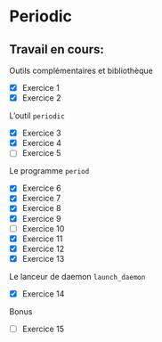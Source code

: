 # Periodic

## Travail en cours:

Outils complémentaires et bibliothèque

- [X] Exercice 1
- [X] Exercice 2

L’outil `periodic`

- [X] Exercice 3
- [X] Exercice 4
- [ ] Exercice 5

Le programme `period`

- [X] Exercice 6
- [X] Exercice 7
- [X] Exercice 8
- [X] Exercice 9
- [ ] Exercice 10
- [X] Exercice 11
- [X] Exercice 12
- [X] Exercice 13

Le lanceur de daemon `launch_daemon`

- [X] Exercice 14

Bonus

- [ ] Exercice 15
